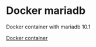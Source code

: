 # Docker mariadb

Docker container with mariadb 10.1

[Docker container](https://hub.docker.com/r/studiomado/mariadb/)
